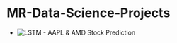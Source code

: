 # MR-Data-Science-Projects

- ![LSTM - AAPL & AMD Stock Prediction](https://github.com/SNRxCode/MR-Data-Science-Projects/tree/main/LSTM%20-%20AAPL%20%26%20AMD%20Prediction)
